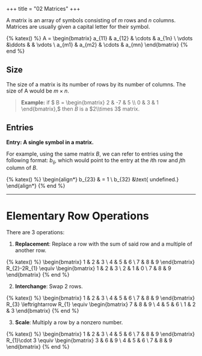 +++
title = "02 Matrices"
+++

A matrix is an array of symbols consisting of $m$ rows and $n$ columns. Matrices are usually given a capital letter for their symbol.

{% katex() %}
A =
\begin{bmatrix}
a_{11} & a_{12} & \cdots & a_{1n} \\
\vdots &\ddots  &  & \vdots \\
a_{m1} & a_{m2} & \cdots & a_{mn}
\end{bmatrix}
{% end %}

## Size
The size of a matrix is its number of rows by its number of columns. The size of A would be $m \times n.$
> **Example:** if $ B = \\begin{bmatrix} 2 & -7 & 5 \\\\ 0 & 3 & 1 \\end{bmatrix},$ then $B$ is a $2\\times 3$ matrix.

## Entries
**Entry: A single symbol in a matrix.**

For example, using the same matrix $B$, we can refer to entries using the following format: $b_{ij},$ which would point to the entry at the $i$th row and $j$th column of $B.$

{% katex() %}
\begin{align*}
b_{23} & = 1 \\
b_{32} &\text{ undefined.}
\end{align*}
{% end %}

---
# Elementary Row Operations
There are 3 operations:
1. **Replacement**: Replace a row with the sum of said row and a multiple of another row.

{% katex() %}
\begin{bmatrix}
1 & 2 & 3 \\
4 & 5 & 6 \\
7 & 8 & 9
\end{bmatrix} R_{2}-2R_{1} \equiv
\begin{bmatrix}
1 & 2 & 3 \\
2 & 1 & 0 \\
7 & 8 & 9
\end{bmatrix}
{% end %}

2. **Interchange**: Swap 2 rows.

{% katex() %}
\begin{bmatrix}
1 & 2 & 3 \\
4 & 5 & 6 \\
7 & 8 & 9
\end{bmatrix} R_{3} \leftrightarrow R_{1} \equiv
\begin{bmatrix}
7 & 8 & 9 \\
4 & 5 & 6 \\
1 & 2 & 3
\end{bmatrix}
{% end %}

3. **Scale**: Multiply a row by a nonzero number.

{% katex() %}
\begin{bmatrix}
1 & 2 & 3 \\
4 & 5 & 6 \\
7 & 8 & 9
\end{bmatrix} R_{1}\cdot 3 \equiv
\begin{bmatrix}
3 & 6 & 9 \\
4 & 5 & 6 \\
7 & 8 & 9
\end{bmatrix}
{% end %}
